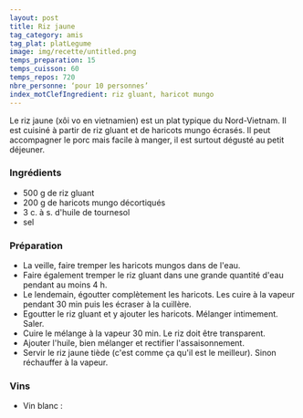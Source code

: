 ```yaml
---
layout: post
title: Riz jaune
tag_category: amis
tag_plat: platLegume
image: img/recette/untitled.png
temps_preparation: 15
temps_cuisson: 60
temps_repos: 720
nbre_personne: ‘pour 10 personnes’
index_motClefIngredient: riz gluant, haricot mungo
---
```

Le riz jaune (xôi vo en vietnamien) est un plat typique du Nord-Vietnam. Il est cuisiné à partir de riz gluant et de haricots mungo écrasés. Il peut accompagner le porc mais facile à manger, il est surtout dégusté au petit déjeuner.

### Ingrédients
* 500 g de riz gluant
* 200 g de haricots mungo décortiqués
* 3 c. à s. d'huile de tournesol
* sel

### Préparation
* La veille, faire tremper les haricots mungos dans de l'eau.
* Faire également tremper le riz gluant dans une grande quantité d'eau pendant au moins 4 h.
* Le lendemain, égoutter complètement les haricots. Les cuire à la vapeur pendant 30 min puis les écraser à la cuillère.
* Egoutter le riz gluant et y ajouter les haricots. Mélanger intimement. Saler.
* Cuire le mélange à la vapeur 30 min. Le riz doit être transparent.
* Ajouter l'huile, bien mélanger et rectifier l'assaisonnement.
* Servir le riz jaune tiède (c'est comme ça qu'il est le meilleur). Sinon réchauffer à la vapeur.

### Vins
* Vin blanc :
